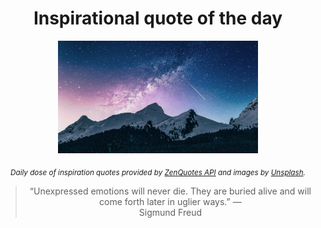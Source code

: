 
<div align="center">

# Inspirational quote of the day

<img src="./data/photo.jpeg" alt="Beautiful nature photo" width="320" height="180">

<sub><i>Daily dose of inspiration quotes provided by [ZenQuotes API](https://zenquotes.io/) and images by [Unsplash](https://unsplash.com/).</i></sub>


<blockquote>&ldquo;Unexpressed emotions will never die. They are buried alive and will come forth later in uglier ways.&rdquo; &mdash; <footer>Sigmund Freud</footer></blockquote>

</div>
